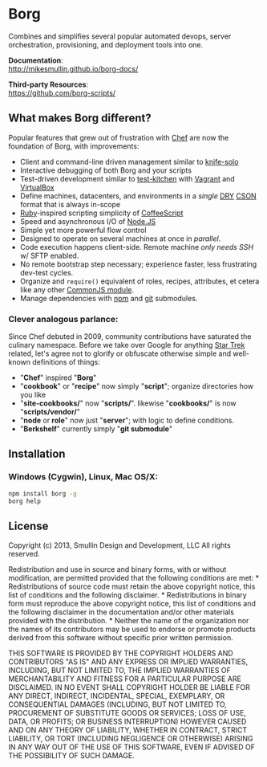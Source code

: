 # Borg

Combines and simplifies several popular automated devops, server orchestration, provisioning, and deployment tools into one.

**Documentation**:  
http://mikesmullin.github.io/borg-docs/

**Third-party Resources**:  
https://github.com/borg-scripts/

## What makes Borg different?

Popular features that grew out of frustration with [Chef](http://www.getchef.com/chef/) are now the foundation of Borg, with improvements:

* Client and command-line driven management similar to [knife-solo](https://github.com/matschaffer/knife-solo)
* Interactive debugging of both Borg and your scripts
* Test-driven development similar to [test-kitchen](https://github.com/test-kitchen/test-kitchen) with [Vagrant](http://vagrantup.com) and [VirtualBox](https://www.virtualbox.org/)
* Define machines, datacenters, and environments in a _single_ [DRY](http://en.wikipedia.org/wiki/Don't_repeat_yourself) [CSON](https://github.com/bevry/cson) format that is always in-scope
* [Ruby](http://www.ruby.org)-inspired scripting simplicity of [CoffeeScript](http://www.coffeescript.org)
* Speed and asynchronous I/O of [Node.JS](http://www.nodejs.org)
* Simple yet more powerful flow control
* Designed to operate on several machines at once in *parallel*.
* Code execution happens client-side. Remote machine *only needs SSH* w/ SFTP enabled.
* No remote bootstrap step necessary; experience faster, less frustrating dev-test cycles.
* Organize and `require()` equivalent of roles, recipes, attributes, et cetera like any other [CommonJS module](http://dailyjs.com/2010/10/18/modules/).
* Manage dependencies with [npm](https://npmjs.org/) and [git](http://git-scm.com/) submodules.

### Clever analogous parlance:

Since Chef debuted in 2009, community contributions have saturated the culinary namespace. Before we take over Google for anything [Star Trek](http://en.wikipedia.org/wiki/Star_Trek:_The_Next_Generation) related, let's agree not to glorify or obfuscate otherwise simple and well-known definitions of things:

* "**Chef**" inspired "**Borg**"
* "**cookbook**" or "**recipe**" now simply "**script**"; organize directories how you like
* "**site-cookbooks/**" now "**scripts/**". likewise "**cookbooks/**" is now "**scripts/vendor/**"
* "**node** or **role**" now just "**server**"; with logic to define conditions.
* "**Berkshelf**" currently simply "**git submodule**"

## Installation

### Windows (Cygwin), Linux, Mac OS/X:

```bash
npm install borg -g
borg help
```

## License

Copyright (c) 2013, Smullin Design and Development, LLC
All rights reserved.

Redistribution and use in source and binary forms, with or without
modification, are permitted provided that the following conditions are met:
    * Redistributions of source code must retain the above copyright
      notice, this list of conditions and the following disclaimer.
    * Redistributions in binary form must reproduce the above copyright
      notice, this list of conditions and the following disclaimer in the
      documentation and/or other materials provided with the distribution.
    * Neither the name of the organization nor the
      names of its contributors may be used to endorse or promote products
      derived from this software without specific prior written permission.

THIS SOFTWARE IS PROVIDED BY THE COPYRIGHT HOLDERS AND CONTRIBUTORS "AS IS" AND
ANY EXPRESS OR IMPLIED WARRANTIES, INCLUDING, BUT NOT LIMITED TO, THE IMPLIED
WARRANTIES OF MERCHANTABILITY AND FITNESS FOR A PARTICULAR PURPOSE ARE
DISCLAIMED. IN NO EVENT SHALL COPYRIGHT HOLDER BE LIABLE FOR ANY
DIRECT, INDIRECT, INCIDENTAL, SPECIAL, EXEMPLARY, OR CONSEQUENTIAL DAMAGES
(INCLUDING, BUT NOT LIMITED TO, PROCUREMENT OF SUBSTITUTE GOODS OR SERVICES;
LOSS OF USE, DATA, OR PROFITS; OR BUSINESS INTERRUPTION) HOWEVER CAUSED AND
ON ANY THEORY OF LIABILITY, WHETHER IN CONTRACT, STRICT LIABILITY, OR TORT
(INCLUDING NEGLIGENCE OR OTHERWISE) ARISING IN ANY WAY OUT OF THE USE OF THIS
SOFTWARE, EVEN IF ADVISED OF THE POSSIBILITY OF SUCH DAMAGE.

